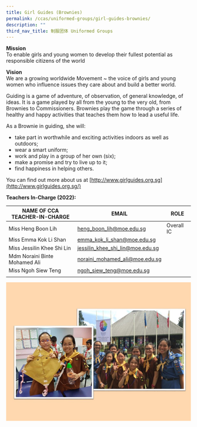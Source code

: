 ```yaml
---
title: Girl Guides (Brownies)
permalink: /ccas/uniformed-groups/girl-guides-brownies/
description: ""
third_nav_title: 制服团体 Uniformed Groups
---
```


**Mission** <br>
To enable girls and young women to develop their fullest potential as responsible citizens of the world

**Vision** <br>
We are a growing worldwide Movement ~ the voice of girls and young women who influence issues they care about and build a better world.

Guiding is a game of adventure, of observation, of general knowledge, of ideas. It is a game played by all from the young to the very old, from Brownies to Commissioners. Brownies play the game through a series of healthy and happy activities that teaches them how to lead a useful life.  

As a Brownie in guiding, she will:
* take part in worthwhile and exciting activities indoors as well as outdoors;
* wear a smart uniform;
* work and play in a group of her own (six);
* make a promise and try to live up to it;
* find happiness in helping others.  

You can find out more about us at [http://www.girlguides.org.sg](http://www.girlguides.org.sg/)

**Teachers In-Charge (2022):**

| NAME OF CCA<br>TEACHER-IN-CHARGE | EMAIL | ROLE |
|---|---|---|
| Miss Heng Boon Lih | heng_boon_lih@moe.edu.sg | Overall IC |
| Miss Emma Kok Li Shan | emma_kok_li_shan@moe.edu.sg |   |
| Miss Jessilin Khee Shi Lin | jessilin_khee_shi_lin@moe.edu.sg |   |
| Mdm Noraini Binte Mohamed Ali | noraini_mohamed_ali@moe.edu.sg |   |
| Miss Ngoh Siew Teng | ngoh_siew_teng@moe.edu.sg |  |
| | | |

![](/images/Slide19.jpg)
